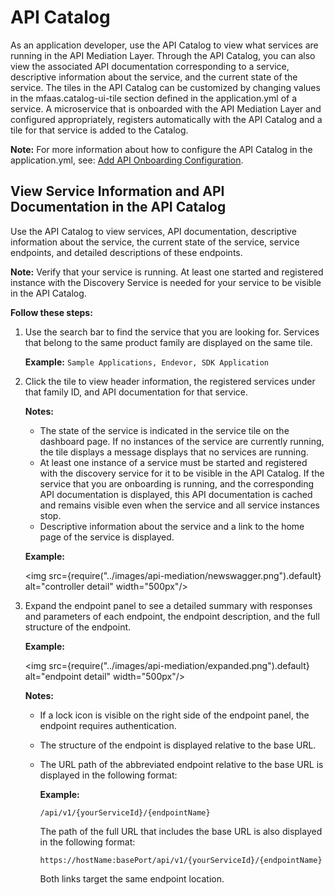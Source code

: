 # API Catalog

As an application developer, use the API Catalog to view what services are running in the
 API Mediation Layer. Through the API Catalog, you can also view the associated API documentation
  corresponding to a service, descriptive information about the service, and the current state
   of the service. The tiles in the API Catalog can be customized by changing values in
   the mfaas.catalog-ui-tile section defined in the application.yml of a service. A microservice that
   is onboarded with the API Mediation Layer and configured appropriately, registers automatically with the API Catalog
   and a tile for that service is added to the Catalog.

**Note:** For more information about how to configure the API Catalog in the application.yml, see: [Add API Onboarding Configuration](../extend/extend-apiml/api-mediation-onboard-a-spring-boot-rest-api-service.md).

## View Service Information and API Documentation in the API Catalog

Use the API Catalog to view services, API documentation, descriptive information about the service, the current state of the service, service endpoints, and detailed descriptions of these endpoints.

**Note:** Verify that your service is running. At least one started and registered instance with the Discovery Service
           is needed for your service to be visible in the API Catalog.

**Follow these steps:**

1. Use the search bar to find the service that you are looking for.
Services that belong to the same product family are displayed on the same tile.

    **Example:** `Sample Applications, Endevor, SDK Application`

2. Click the tile to view header information, the registered services under that family ID,
 and API documentation for that service.

    **Notes:**

    * The state of the service is indicated in the service tile on the dashboard page.
    If no instances of the service are currently running, the tile displays a message displays that no services are running.
    * At least one instance of a service must be started and registered with the discovery service for it to be visible
     in the API Catalog. If the service that you are onboarding is running, and
     the corresponding API documentation is displayed, this API documentation is cached and remains visible
     even when the service and all service instances stop.  
    * Descriptive information about the service and a link to the home page of the service is displayed.

    **Example:** 
           
    <img src={require("../images/api-mediation/newswagger.png").default} alt="controller detail" width="500px"/> 

3. Expand the endpoint panel to see a detailed summary with responses and parameters of each endpoint,
 the endpoint description, and the full structure of the endpoint.

    **Example:**

    <img src={require("../images/api-mediation/expanded.png").default} alt="endpoint detail" width="500px"/> 

    **Notes:**

    * If a lock icon is visible on the right side of the endpoint panel, the endpoint requires authentication.  

    * The structure of the endpoint is displayed relative to the base URL.

    * The URL path of the abbreviated endpoint relative to the base URL is displayed in the following format:

        **Example:**

        `/api/v1/{yourServiceId}/{endpointName}`

        The path of the full URL that includes the base URL is also displayed in the following format:

        `https://hostName:basePort/api/v1/{yourServiceId}/{endpointName}`

        Both links target the same endpoint location.
